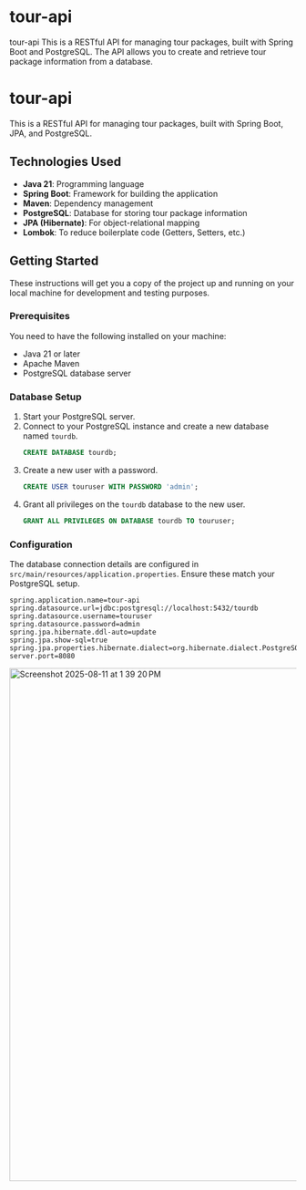 # tour-api
tour-api This is a RESTful API for managing tour packages, built with Spring Boot and PostgreSQL. The API allows you to create and retrieve tour package information from a database.
# tour-api

This is a RESTful API for managing tour packages, built with Spring Boot, JPA, and PostgreSQL.

## Technologies Used

* **Java 21**: Programming language
* **Spring Boot**: Framework for building the application
* **Maven**: Dependency management
* **PostgreSQL**: Database for storing tour package information
* **JPA (Hibernate)**: For object-relational mapping
* **Lombok**: To reduce boilerplate code (Getters, Setters, etc.)

## Getting Started

These instructions will get you a copy of the project up and running on your local machine for development and testing purposes.

### Prerequisites

You need to have the following installed on your machine:
* Java 21 or later
* Apache Maven
* PostgreSQL database server

### Database Setup

1.  Start your PostgreSQL server.
2.  Connect to your PostgreSQL instance and create a new database named `tourdb`.
    ```sql
    CREATE DATABASE tourdb;
    ```
3.  Create a new user with a password.
    ```sql
    CREATE USER touruser WITH PASSWORD 'admin';
    ```
4.  Grant all privileges on the `tourdb` database to the new user.
    ```sql
    GRANT ALL PRIVILEGES ON DATABASE tourdb TO touruser;
    ```

### Configuration

The database connection details are configured in `src/main/resources/application.properties`. Ensure these match your PostgreSQL setup.

```properties
spring.application.name=tour-api
spring.datasource.url=jdbc:postgresql://localhost:5432/tourdb
spring.datasource.username=touruser
spring.datasource.password=admin
spring.jpa.hibernate.ddl-auto=update
spring.jpa.show-sql=true
spring.jpa.properties.hibernate.dialect=org.hibernate.dialect.PostgreSQLDialect
server.port=8080
```
<img width="1440" height="900" alt="Screenshot 2025-08-11 at 1 39 20 PM" src="https://github.com/user-attachments/assets/74e42e73-eab0-44a3-a7e4-4b5a0f9c4a2a" />




